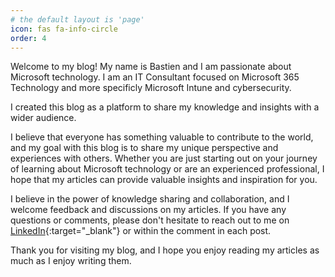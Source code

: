 ```yaml
---
# the default layout is 'page'
icon: fas fa-info-circle
order: 4
---
```


Welcome to my blog! My name is Bastien and I am passionate about Microsoft technology. I am an IT Consultant focused on Microsoft 365 Technology and more specificly Microsoft Intune and cybersecurity.

I created this blog as a platform to share my knowledge and insights with a wider audience.

I believe that everyone has something valuable to contribute to the world, and my goal with this blog is to share my unique perspective and experiences with others. Whether you are just starting out on your journey of learning about Microsoft technology or are an experienced professional, I hope that my articles can provide valuable insights and inspiration for you.

I believe in the power of knowledge sharing and collaboration, and I welcome feedback and discussions on my articles. If you have any questions or comments, please don't hesitate to reach out to me on [LinkedIn](https://www.linkedin.com/in/bastien-werhann){:target="_blank"} or within the comment in each post.

Thank you for visiting my blog, and I hope you enjoy reading my articles as much as I enjoy writing them.